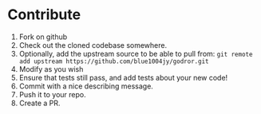# Contribute
  1. Fork on github
  2. Check out the cloned codebase somewhere.
  3. Optionally, add the upstream source to be able to pull from: `git remote add upstream https://github.com/blue1004jy/godror.git`
  4. Modify as you wish
  5. Ensure that tests still pass, and add tests about your new code! 
  6. Commit with a nice describing message.
  7. Push it to your repo.
  8. Create a PR.
